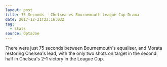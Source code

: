 ```yaml
---  
layout: post
title: 75 Seconds - Chelsea vs Bournemouth League Cup Drama
date: 2017-12-21T22:16:03Z
tag:
  - stats
source: OptaJoe
---
```

 
There were just 75 seconds between Bournemouth's equaliser, and Morata restoring Chelsea's lead, with the only two shots on target in the second half in Chelsea's 2-1 victory in the League Cup.
